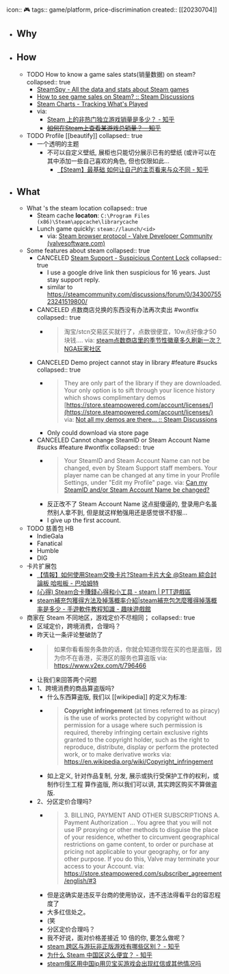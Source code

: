 icon:: 🎮
tags:: game/platform, price-discrimination
created:: [[20230704]]

- ## Why
- ## How
  - TODO How to know a game sales stats(销量数据) on steam?
    collapsed:: true
    - [SteamSpy - All the data and stats about Steam games](https://steamspy.com/)
    - [How to see game sales on Steam? :: Steam Discussions](https://steamcommunity.com/discussions/forum/0/3356799628315182148/)
    - [Steam Charts - Tracking What's Played](https://steamcharts.com/)
    - via:
      - [Steam 上的非热门独立游戏销量是多少？ - 知乎](https://www.zhihu.com/question/23233558)
      - ~~[如何在Steam上查看某游戏总销量？ - 知乎](https://www.zhihu.com/question/385610659)~~
  - TODO Profile [[beautify]]
    collapsed:: true
    - 一个透明的主题
      - 不可以自定义壁纸, 展柜也只能切分展示已有的壁纸 (或许可以在其中添加一些自己喜欢的角色, 但也仅限如此...
        - [【Steam】最基础 如何让自己的主页看来与众不同 - 知乎](https://zhuanlan.zhihu.com/p/193936308)
- ## What
  - What 's the steam location
    collapsed:: true
    - Steam cache **locaton**: `C:\Program Files (x86)\Steam\appcache\librarycache`
    - Lunch game quickly: `steam://launch/<id>`
      - via: [Steam browser protocol - Valve Developer Community (valvesoftware.com)](https://developer.valvesoftware.com/wiki/Steam_browser_protocol)
  - Some features about steam
    collapsed:: true
    - CANCELED [Steam Support - Suspicious Content Lock](https://help.steampowered.com/en/wizard/HelpWithSuspiciousContent)
      collapsed:: true
      - I use a google drive link then suspicious for 16 years. Just stay support reply.
      - similar to  https://steamcommunity.com/discussions/forum/0/3430075523241519800/
    - CANCELED 点数商店兑换的东西没有办法再次卖出 #wontfix
      collapsed:: true
      - > 淘宝/stcn交易区买就行了，点数很便宜，10w点好像才50块钱....
        via: [steam点数商店里的季节性徽章多久刷新一次？ NGA玩家社区](https://ngabbs.com/read.php?tid=29809808&rand=920)
    - CANCELED Demo project cannot stay in library #feature #sucks
      collapsed:: true
      - > They are only part of the library if they are downloaded. Your only option is to sift through your licence history which shows complimentary demos [https://store.steampowered.com/account/licenses/](https://store.steampowered.com/account/licenses/)
        via: [Not all my demos are there... :: Steam Discussions](https://steamcommunity.com/discussions/forum/0/2527030866874125245/)
      - Only could download via store page
    - CANCELED Cannot change SteamID or Steam Account Name #sucks #feature #wontfix
      collapsed:: true
      - > Your SteamID and Steam Account Name can not be changed, even by Steam Support staff members. Your player name can be changed at any time in your Profile Settings, under "Edit my Profile" page.
        via: [Can my SteamID and/or Steam Account Name be changed?](https://help.steampowered.com/en/faqs/view/2816-BE67-5B69-0FEC)
      - 反正改不了 Steam Account Name 这点挺傻逼的, 登录用户名虽然别人拿不到, 但是就这样勉强用还是感觉很不舒服...
      - I give up the first account.
  - TODO 慈善包 HB
    - IndieGala
    - Fanatical
    - Humble
    - DIG
  - 卡片扩展包
    - [【情報】如何使用Steam交換卡片?Steam卡片大全 @Steam 綜合討論板 哈啦板 - 巴哈姆特](https://forum.gamer.com.tw/C.php?bsn=60599&snA=63)
    - [(心得) Steam合卡賺錢心得和小工具 - steam | PTT遊戲區](https://pttgame.com/steam/M.1592130243.A.9ED.html)
    - [steam補充包獲得方法及掉落概率介紹|steam補充包怎麼獲得掉落概率是多少 - 手遊軟件教程知識 - 趣味遊戲館](https://qwyxg.com/zh-hant/syrjjc/jkve7g.html)
  - 商家在 Steam 不同地区，游戏定价不尽相同；
    collapsed:: true
    - 区域定价，跨境消费，合理吗？
    - 昨天让一条评论整破防了
    - > 如果你看看服务条款的话，你就会知道你现在买的也是盗版，因为你不在香港，买港区的服务也算盗版 
      via: https://www.v2ex.com/t/796466
    - 让我们来回答两个问题
    - 1、跨境消费的商品算盗版吗?
      - 什么东西算盗版, 我们以 [[wikipedia]] 的定义为标准:
      - > **Copyright infringement** (at times referred to as piracy) is the use of works protected by copyright without permission for a usage where such permission is required, thereby infringing certain exclusive rights granted to the copyright holder, such as the right to reproduce, distribute, display or perform the protected work, or to make derivative works
        via: https://en.wikipedia.org/wiki/Copyright_infringement
      - 如上定义, 针对作品复制, 分发, 展示或执行受保护工作的权利，或制作衍生工程 算作盗版, 所以我们可以讲, 其实跨区购买不算做盗版.
    - 2、分区定价合理吗?
      - > 3\. BILLING, PAYMENT AND OTHER SUBSCRIPTIONS
         A. Payment Authorization
         ...
         You agree that you will not use IP proxying or other methods to disguise the place of your residence, whether to circumvent geographical restrictions on game content, to order or purchase at pricing not applicable to your geography, or for any other purpose. If you do this, Valve may terminate your access to your Account. 
        via: https://store.steampowered.com/subscriber_agreement/english/#3
      - 但是这确实是违反平台商的使用协议，违不违法得看平台的容忍程度了
      - 大多红信处之。
      - (笑
      - 分区定价合理吗？
      - 我不好说，面对价格差接近 10 倍的你, 要怎么做呢？
      - [steam 跨区与游玩非正版游戏有哪些区别？ - 知乎](https://www.zhihu.com/question/471974650)
      - [为什么 Steam 中国区这么便宜？ - 知乎](https://www.zhihu.com/question/277905509)
      - [steam俄区用中国ip用贝宝买游戏会出现红信或其他情况吗](https://www.zhihu.com/question/441876380/answer/2291288895)